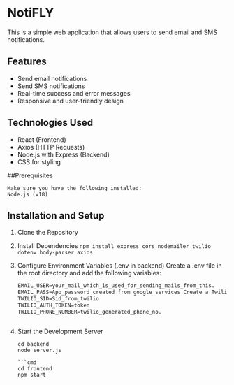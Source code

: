 # NotiFLY

This is a simple web application that allows users to send email and SMS notifications.

## Features

- Send email notifications
- Send SMS notifications
- Real-time success and error messages
- Responsive and user-friendly design

## Technologies Used

- React (Frontend)
- Axios (HTTP Requests)
- Node.js with Express (Backend)
- CSS for styling

##Prerequisites

    Make sure you have the following installed:
    Node.js (v18)

## Installation and Setup

1. Clone the Repository

2. Install Dependencies
    `npm install express cors nodemailer twilio dotenv body-parser axios`

3. Configure Environment Variables (.env in backend)
   Create a .env file in the root directory and add the following variables:
   
    ```cmd
    EMAIL_USER=your_mail_which_is_used_for_sending_mails_from_this.
    EMAIL_PASS=App_password created from google services Create a Twilio account for sending sms
    TWILIO_SID=Sid_from_twilio
    TWILIO_AUTH_TOKEN=token
    TWILIO_PHONE_NUMBER=twilio_generated_phone_no.



5. Start the Development Server
    ```
    cd backend
    node server.js
    
    ```cmd
    cd frontend
    npm start
